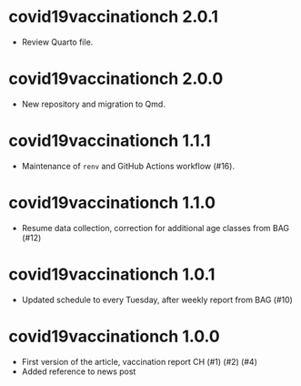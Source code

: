 # covid19vaccinationch 2.0.1
* Review Quarto file.

# covid19vaccinationch 2.0.0
* New repository and migration to Qmd.

# covid19vaccinationch 1.1.1

* Maintenance of `renv` and GitHub Actions workflow (#16).

# covid19vaccinationch 1.1.0

* Resume data collection, correction for additional age classes from BAG (#12)

# covid19vaccinationch 1.0.1

* Updated schedule to every Tuesday, after weekly report from BAG (#10)

# covid19vaccinationch 1.0.0

* First version of the article, vaccination report CH (#1) (#2) (#4)
* Added reference to news post
